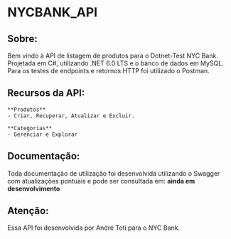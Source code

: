 # NYCBANK_API

## Sobre:
Bem vindo à API de listagem de produtos para o Dotnet-Test NYC Bank. Projetada em C#, utilizando .NET 6.0 LTS e o banco de dados em MySQL. Para os testes de endpoints e retornos HTTP foi utilizado o Postman.

## Recursos da API:
	**Produtos**
	- Criar, Recuperar, Atualizar e Excluir.

	**Categorias**
	- Gerenciar e Explorar

## Documentação:
Toda documentação de utilização foi desenvolvida utilizando o Swagger com atualizações pontuais e pode ser consultada em: **ainda em desenvolvimento**

## Atenção:
Essa API foi desenvolvida por André Toti para o NYC Bank.



